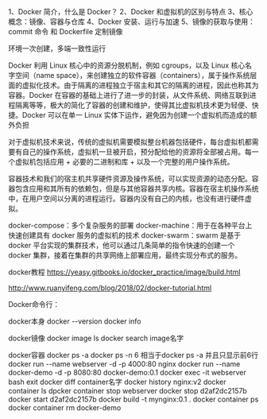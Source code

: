 1、Docker 简介，什么是 Docker？
2、Docker 和虚拟机的区别与特点
3、核心概念：镜像、容器与仓库
4、Docker 安装、运行与加速
5、镜像的获取与使用： commit 命令 和 Dockerfile 定制镜像




环境一次创建，多端一致性运行

Docker 利用 Linux 核心中的资源分脱机制，例如 cgroups，以及 Linux 核心名字空间（name space），来创建独立的软件容器（containers），属于操作系统层面的虚拟化技术。由于隔离的进程独立于宿主和其它的隔离的进程，因此也称其为容器。Docker 在容器的基础上进行了进一步的封装，从文件系统、网络互联到进程隔离等等，极大的简化了容器的创建和维护，使得其比虚拟机技术更为轻便、快捷。Docker 可以在单一 Linux 实体下运作，避免因为创建一个虚拟机而造成的额外负担


对于虚拟机技术来说，传统的虚拟机需要模拟整台机器包括硬件，每台虚拟机都需要有自己的操作系统，虚拟机一旦被开启，预分配给他的资源将全部被占用。每一个虚拟机包括应用 + 必要的二进制和库 + 以及一个完整的用户操作系统。

容器技术和我们的宿主机共享硬件资源及操作系统，可以实现资源的动态分配。容器包含应用和其所有的依赖包，但是与其他容器共享内核。容器在宿主机操作系统中，在用户空间以分离的进程运行。容器内没有自己的内核，也没有进行硬件虚拟。


docker-compose：多个复杂服务的部署
docker-machine：用于在各种平台上快速创建具有 docker 服务的虚拟机的技术
docker-swarm：swarm 是基于 docker 平台实现的集群技术，他可以通过几条简单的指令快速的创建一个 docker 集群，接着在集群的共享网络上部署应用，最终实现分布式的服务。




docker教程
https://yeasy.gitbooks.io/docker_practice/image/build.html




http://www.ruanyifeng.com/blog/2018/02/docker-tutorial.html














Docker命令行：


docker本身
docker --version
docker info



docker镜像
docker image ls
docker search image名字





docker容器
docker ps -a
docker ps -n 6   相当于docker ps -a 并且只显示前6行
docker run --name webserver -d -p 4000:80 nginx
docker run --name docker-demo -d -p 8080:80 docker-demo:0.1
docker exec -it webserver bash
exit
docker diff container名字
docker history nginx:v2
docker container ls
dpcker container stop webserver
docker stop d2af2dc2157b
docker start d2af2dc2157b
docker build -t mynginx:0.1 .
docker container ps
docker container rm docker-demo





















